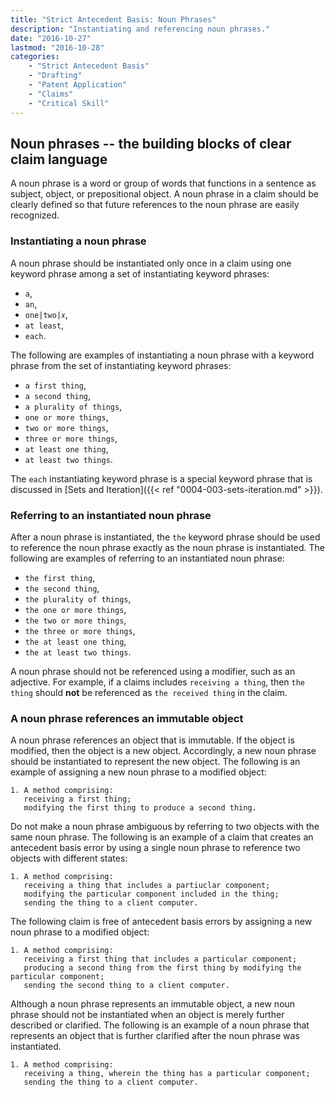 ```yaml
---
title: "Strict Antecedent Basis: Noun Phrases"
description: "Instantiating and referencing noun phrases."
date: "2016-10-27"
lastmod: "2016-10-28"
categories: 
    - "Strict Antecedent Basis"
    - "Drafting"
    - "Patent Application"
    - "Claims"
    - "Critical Skill"
---
```


## Noun phrases -- the building blocks of clear claim language

A noun phrase is a word or group of words that functions in a sentence as subject, object, or prepositional object. A noun phrase in a claim should be clearly defined so that future references to the noun phrase are easily recognized.

### Instantiating a noun phrase

A noun phrase should be instantiated only once in a claim using one keyword phrase among a set of instantiating keyword phrases:

- `a`,
- `an`,
- `one|two|𝑥`,
- `at least`,
- `each`.

The following are examples of instantiating a noun phrase with a keyword phrase from the set of instantiating keyword phrases:

- `a first thing`,
- `a second thing`,
- `a plurality of things`,
- `one or more things`,
- `two or more things`,
- `three or more things`,
- `at least one thing`,
- `at least two things`.

The `each` instantiating keyword phrase is a special keyword phrase that is discussed in [Sets and Iteration]({{< ref "0004-003-sets-iteration.md" >}}).

### Referring to an instantiated noun phrase

 After a noun phrase is instantiated, the `the` keyword phrase should be used to reference the noun phrase exactly as the noun phrase is instantiated. The following are examples of referring to an instantiated noun phrase:

- `the first thing`,
- `the second thing`,
- `the plurality of things`,
- `the one or more things`,
- `the two or more things`,
- `the three or more things`,
- `the at least one thing`,
- `the at least two things`.

A noun phrase should not be referenced using a modifier, such as an adjective.  For example, if a claims includes `receiving a thing`, then `the thing` should **not** be referenced as `the received thing` in the claim.

### A noun phrase references an immutable object

A noun phrase references an object that is immutable. If the object is modified, then the object is a new object.  Accordingly, a new noun phrase should be instantiated to represent the new object.  The following is an example of assigning a new noun phrase to a modified object:

``` claim
1. A method comprising:
   receiving a first thing;
   modifying the first thing to produce a second thing.
```

Do not make a noun phrase ambiguous by referring to two objects with the same noun phrase.  The following is an example of a claim that creates an antecedent basis error by using a single noun phrase to reference two objects with different states: 

``` claim
1. A method comprising:
   receiving a thing that includes a partiuclar component;
   modifying the particular component included in the thing;
   sending the thing to a client computer.
```

The following claim is free of antecedent basis errors by assigning a new noun phrase to a modified object:

``` claim
1. A method comprising:
   receiving a first thing that includes a particular component;
   producing a second thing from the first thing by modifying the particular component;
   sending the second thing to a client computer.
```

Although a noun phrase represents an immutable object, a new noun phrase should not be instantiated when an object is merely further described or clarified.  The following is an example of a noun phrase that represents an object that is further clarified after the noun phrase was instantiated.

``` claim
1. A method comprising:
   receiving a thing, wherein the thing has a particular component;
   sending the thing to a client computer.
```
